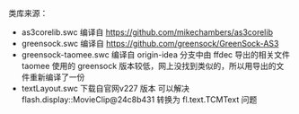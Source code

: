 类库来源：

- as3corelib.swc
  编译自 https://github.com/mikechambers/as3corelib
- greensock.swc
  编译自 https://github.com/greensock/GreenSock-AS3
- greensock-taomee.swc
  编译自 origin-idea 分支中由 ffdec 导出的相关文件
  taomee 使用的 greensock 版本较低，网上没找到类似的，所以用导出的文件重新编译了一份
- textLayout.swc
  下载自官网v227 版本
  可以解决 flash.display::MovieClip@24c8b431 转换为 fl.text.TCMText 问题
